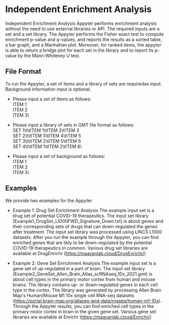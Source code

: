 # Independent Enrichment Analysis

Independent Enrichment Analysis Appyter performs enrichment analysis without the need to use external libraries or API. The required inputs are a  set and a set library. The Appyter performs the Fisher exact test to compute enrichment p-value and q-values, and reports the results as a sorted table, a bar graph, and a Manhattan plot. Moreover, for ranked items, the appyter is able to return a bridge plot for each set in the library and to report its p-value by the Mann-Whiteney U test. 

## **File Format**
To run the Appyter, a set of items and a library of sets are requiredas input. Background information input is optional.

* Please input a set of items as follows:\
ITEM 1\
ITEM 2\
ITEM 3\

* Please input a library of sets in GMT file format as follows:\
SET 1\t\tITEM 1\tITEM 2\tITEM 3\
SET 2\t\tITEM 3\tITEM 4\tITEM 5\
SET 3\t\tITEM 2\tITEM 5\tITEM 6\
SET 4\t\tITEM 1\tITEM 2\tITEM 6\

* Please input a set of background as follows:\
ITEM 1\
ITEM 2\
ITEM 3\


## **Examples**
We provide two examples for the Appyter.
* Example 1: Drug Set Enrichment Analysis
The example input set is a drug set of potential COVID-19 therapeutics. The input set library (Example1_DrugSet_L1000FWD_Signature_Down.txt) is about genes and their corresponding sets of drugs that can down-regulated the genes after treatment. The input set library was processed using LINCS L1000 datasets. After you run the example through the Appyter, you can find enriched genes that are likly to be down-regulated by the potential COVID-19 therapeutics in common. Various drug set libraries are available at DrugEnrichr (https://maayanlab.cloud/DrugEnrichr/) 

* Example 2: Gene Set Enrichment Analysis
The example input set is a gene set of up-regulated in a part of brain. The input set library (Example2_GeneSet_Allen_Brain_Atlas_scRNAseq_10x_2021.gmt) is about cell types in the primary motor cortex from human and mouse brains. The library contains up- or down-regulated genes in each cell type in the cortex. The library was generated by processing Allen Brain Map's Human/Mouse M1 10x single cell RNA-seq datasets (https://portal.brain-map.org/atlases-and-data/rnaseq/human-m1-10x). Through the Appyter results, you can find enriched cell types in the primary motor cortex in brain in the given gene set. Various gene set libraries are available at Enrichr (https://maayanlab.cloud/Enrichr/)
